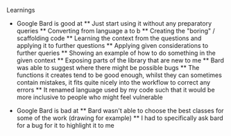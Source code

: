 Learnings
* Google Bard is good at
** Just start using it without any preparatory queries
** Converting from language a to b
** Creating the "boring" / scaffolding code
** Learning the context from the questions and applying it to further questions
** Applying given considerations to further queries
** Showing an example of how to do something in the given context
** Exposing parts of the library that are new to me
** Bard was able to suggest where there might be possible bugs
** The functions it creates tend to be good enough, whilst they can sometimes contain mistakes, it fits quite nicely into the workflow to correct any errors
** It renamed language used by my code such that it would be more inclusive to people who might feel vulnerable

* Google Bard is bad at
** Bard wasn't able to choose the best classes for some of the work (drawing for example)
** I had to specifically ask bard for a bug for it to highlight it to me
